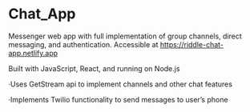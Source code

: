 # Chat_App
Messenger web app with full implementation of group channels, direct messaging, and authentication. Accessible at https://riddle-chat-app.netlify.app

Built with JavaScript, React, and running on Node.js

·Uses GetStream api to implement channels and other chat features

·Implements Twilio functionality to send messages to user’s phone
